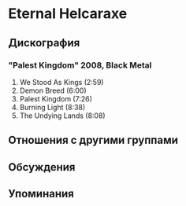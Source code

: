 # Eternal Helcaraxe



## Дискография

### "Palest Kingdom" 2008, Black Metal

1. We Stood As Kings (2:59)
2. Demon Breed (6:00)
3. Palest Kingdom (7:26)
4. Burning Light (8:38)
5. The Undying Lands (8:08)


## Отношения с другими группами


## Обсуждения


## Упоминания

